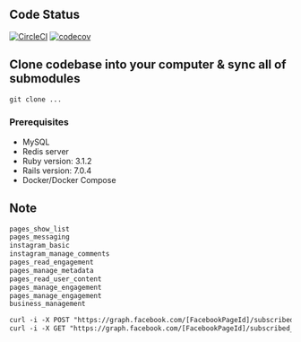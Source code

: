 ## Code Status

[![CircleCI](https://dl.circleci.com/status-badge/img/gh/tanngoc93/feedmama/tree/main.svg?style=svg&circle-token=f19555d499ff854e21468e846b197d8bba347eba)](https://dl.circleci.com/status-badge/redirect/gh/tanngoc93/feedmama/tree/main) [![codecov](https://codecov.io/gh/tanngoc93/feedmama/branch/main/graph/badge.svg)](https://codecov.io/gh/tanngoc93/feedmama)

## Clone codebase into your computer & sync all of submodules


```html
git clone ...
```

### Prerequisites

* MySQL
* Redis server
* Ruby version: 3.1.2
* Rails version: 7.0.4
* Docker/Docker Compose

## Note

``` html
pages_show_list
pages_messaging
instagram_basic
instagram_manage_comments
pages_read_engagement
pages_manage_metadata
pages_read_user_content
pages_manage_engagement
pages_manage_engagement
business_management
```

``` html
curl -i -X POST "https://graph.facebook.com/[FacebookPageId]/subscribed_apps?subscribed_fields=feed&access_token=[AccessToken]"
curl -i -X GET "https://graph.facebook.com/[FacebookPageId]/subscribed_apps?access_token=[AccessToken]"
```

